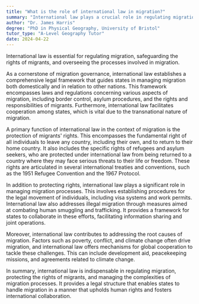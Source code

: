 ```yaml
---
title: "What is the role of international law in migration?"
summary: "International law plays a crucial role in regulating migration, protecting migrants' rights, and managing migration processes."
author: "Dr. James Harris"
degree: "PhD in Physical Geography, University of Bristol"
tutor_type: "A-Level Geography Tutor"
date: 2024-04-22
---
```


International law is essential for regulating migration, safeguarding the rights of migrants, and overseeing the processes involved in migration.

As a cornerstone of migration governance, international law establishes a comprehensive legal framework that guides states in managing migration both domestically and in relation to other nations. This framework encompasses laws and regulations concerning various aspects of migration, including border control, asylum procedures, and the rights and responsibilities of migrants. Furthermore, international law facilitates cooperation among states, which is vital due to the transnational nature of migration.

A primary function of international law in the context of migration is the protection of migrants' rights. This encompasses the fundamental right of all individuals to leave any country, including their own, and to return to their home country. It also includes the specific rights of refugees and asylum seekers, who are protected under international law from being returned to a country where they may face serious threats to their life or freedom. These rights are articulated in several international treaties and conventions, such as the 1951 Refugee Convention and the 1967 Protocol.

In addition to protecting rights, international law plays a significant role in managing migration processes. This involves establishing procedures for the legal movement of individuals, including visa systems and work permits. International law also addresses illegal migration through measures aimed at combating human smuggling and trafficking. It provides a framework for states to collaborate in these efforts, facilitating information sharing and joint operations.

Moreover, international law contributes to addressing the root causes of migration. Factors such as poverty, conflict, and climate change often drive migration, and international law offers mechanisms for global cooperation to tackle these challenges. This can include development aid, peacekeeping missions, and agreements related to climate change.

In summary, international law is indispensable in regulating migration, protecting the rights of migrants, and managing the complexities of migration processes. It provides a legal structure that enables states to handle migration in a manner that upholds human rights and fosters international collaboration.
    